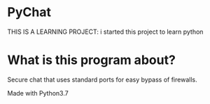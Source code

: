 # PyChat
THIS IS A LEARNING PROJECT: i started this project to learn python

# What is this program about?
Secure chat that uses standard ports for easy bypass of firewalls. 

Made with Python3.7
